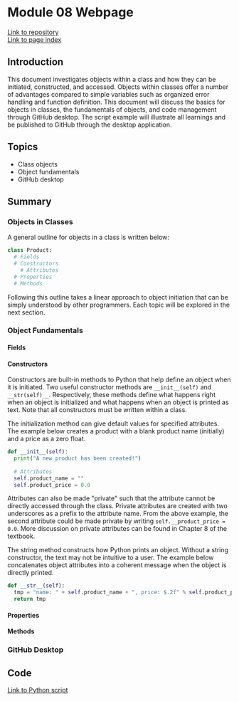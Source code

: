 # Module 08 Webpage

[Link to repository](https://github.com/rblake50/IntroToProg-Python-Mod08)
<br>[Link to page index](https://github.com/rblake50/IntroToProg-Python-Mod08/tree/gh-pages)

## Introduction
This document investigates objects within a class and how they can be initiated, constructed, and accessed. Objects within classes offer a number of advantages compared to simple variables such as organized error handling and function definition. This document will discuss the basics for objects in classes, the fundamentals of objects, and code management through GitHub desktop. The script example will illustrate all learnings and be published to GitHub through the desktop application.

## Topics
- Class objects
- Object fundamentals
- GitHub desktop

## Summary 
### Objects in Classes
A general outline for objects in a class is written below:
```python
class Product:
  # Fields
  # Constructors
    # Attributes
  # Properties
  # Methods
```
Following this outline takes a linear approach to object initiation that can be simply understood by other programmers. Each topic will be explored in the next section.

### Object Fundamentals
#### Fields
#### Constructors
Constructors are built-in methods to Python that help define an object when it is initiated. Two useful constructor methods are `__init__(self)` and `__str(self)__`. Respectively, these methods define what happens right when an object is initialized and what happens when an object is printed as text. Note that all constructors must be written within a class.

The initialization method can give default values for specified attributes. The example below creates a product with a blank product name (initially) and a price as a zero float.
```python
def __init__(self):
  print("A new product has been created!")
  
  # Attributes
  self.product_name = ""
  self.product_price = 0.0
```
Attributes can also be made "private" such that the attribute cannot be directly accessed through the class. Private attributes are created with two underscores as a prefix to the attribute name. From the above example, the second attribute could be made private by writing `self.__product_price = 0.0`. More discussion on private attributes can be found in Chapter 8 of the textbook.

The string method constructs how Python prints an object. Without a string constructor, the text may not be intuitive to a user. The example below concatenates object attributes into a coherent message when the object is directly printed.
```python
def __str__(self):
  tmp = "name: " + self.product_name + ", price: $.2f" % self.product_price
  return tmp
```
#### Properties
#### Methods

### GitHub Desktop

## Code
[Link to Python script](https://github.com/rblake50/IntroToProg-Python-Mod08/blob/main/Assigment08-Starter.py)
